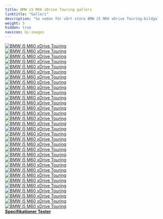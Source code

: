 ```yaml
---
title: BMW i5 M60 xDrive Touring galleri
linktitle: "Galleri"
description: "Se nedan för vårt stora BMW i5 M60 xDrive Touring-bildgalleri. Klicka på bilderna för högupplösta versioner."
weight: 5
hidden: true
navicon: bi-images
---
```

<!-- markdownlint-disable MD033 -->
<div class="row" id ="my-gallery">
	<div class="pswp-grid-item col-6 col-md-4">
		<a href="https://media.evkx.net/multimedia/models/bmw/i5/i5_m60_xdrive_touring/chargeport_1.jpg"
data-pswp-src="https://media.evkx.net/multimedia/models/bmw/i5/i5_m60_xdrive_touring/chargeport_1.jpg"
data-pswp-width="3000"
data-pswp-height="2249" 
target="_blank">
			<img src="https://media.evkx.net/multimedia/models/bmw/i5/i5_m60_xdrive_touring/chargeport_1_xst.jpg" alt="BMW i5 M60 xDrive Touring" class="img-fluid " />
		</a>
	</div>
	<div class="pswp-grid-item col-6 col-md-4">
		<a href="https://media.evkx.net/multimedia/models/bmw/i5/i5_m60_xdrive_touring/charging_1.jpg"
data-pswp-src="https://media.evkx.net/multimedia/models/bmw/i5/i5_m60_xdrive_touring/charging_1.jpg"
data-pswp-width="3000"
data-pswp-height="1686" 
target="_blank">
			<img src="https://media.evkx.net/multimedia/models/bmw/i5/i5_m60_xdrive_touring/charging_1_xst.jpg" alt="BMW i5 M60 xDrive Touring" class="img-fluid " />
		</a>
	</div>
	<div class="pswp-grid-item col-6 col-md-4">
		<a href="https://media.evkx.net/multimedia/models/bmw/i5/i5_m60_xdrive_touring/exterior_1.jpg"
data-pswp-src="https://media.evkx.net/multimedia/models/bmw/i5/i5_m60_xdrive_touring/exterior_1.jpg"
data-pswp-width="3000"
data-pswp-height="1999" 
target="_blank">
			<img src="https://media.evkx.net/multimedia/models/bmw/i5/i5_m60_xdrive_touring/exterior_1_xst.jpg" alt="BMW i5 M60 xDrive Touring" class="img-fluid " />
		</a>
	</div>
	<div class="pswp-grid-item col-6 col-md-4">
		<a href="https://media.evkx.net/multimedia/models/bmw/i5/i5_m60_xdrive_touring/exterior_10.jpg"
data-pswp-src="https://media.evkx.net/multimedia/models/bmw/i5/i5_m60_xdrive_touring/exterior_10.jpg"
data-pswp-width="3000"
data-pswp-height="2001" 
target="_blank">
			<img src="https://media.evkx.net/multimedia/models/bmw/i5/i5_m60_xdrive_touring/exterior_10_xst.jpg" alt="BMW i5 M60 xDrive Touring" class="img-fluid " />
		</a>
	</div>
	<div class="pswp-grid-item col-6 col-md-4">
		<a href="https://media.evkx.net/multimedia/models/bmw/i5/i5_m60_xdrive_touring/exterior_11.jpg"
data-pswp-src="https://media.evkx.net/multimedia/models/bmw/i5/i5_m60_xdrive_touring/exterior_11.jpg"
data-pswp-width="3000"
data-pswp-height="2001" 
target="_blank">
			<img src="https://media.evkx.net/multimedia/models/bmw/i5/i5_m60_xdrive_touring/exterior_11_xst.jpg" alt="BMW i5 M60 xDrive Touring" class="img-fluid " />
		</a>
	</div>
	<div class="pswp-grid-item col-6 col-md-4">
		<a href="https://media.evkx.net/multimedia/models/bmw/i5/i5_m60_xdrive_touring/exterior_12.jpg"
data-pswp-src="https://media.evkx.net/multimedia/models/bmw/i5/i5_m60_xdrive_touring/exterior_12.jpg"
data-pswp-width="3000"
data-pswp-height="2001" 
target="_blank">
			<img src="https://media.evkx.net/multimedia/models/bmw/i5/i5_m60_xdrive_touring/exterior_12_xst.jpg" alt="BMW i5 M60 xDrive Touring" class="img-fluid " />
		</a>
	</div>
	<div class="pswp-grid-item col-6 col-md-4">
		<a href="https://media.evkx.net/multimedia/models/bmw/i5/i5_m60_xdrive_touring/exterior_13.jpg"
data-pswp-src="https://media.evkx.net/multimedia/models/bmw/i5/i5_m60_xdrive_touring/exterior_13.jpg"
data-pswp-width="3000"
data-pswp-height="2001" 
target="_blank">
			<img src="https://media.evkx.net/multimedia/models/bmw/i5/i5_m60_xdrive_touring/exterior_13_xst.jpg" alt="BMW i5 M60 xDrive Touring" class="img-fluid " />
		</a>
	</div>
	<div class="pswp-grid-item col-6 col-md-4">
		<a href="https://media.evkx.net/multimedia/models/bmw/i5/i5_m60_xdrive_touring/exterior_14.jpg"
data-pswp-src="https://media.evkx.net/multimedia/models/bmw/i5/i5_m60_xdrive_touring/exterior_14.jpg"
data-pswp-width="3000"
data-pswp-height="2001" 
target="_blank">
			<img src="https://media.evkx.net/multimedia/models/bmw/i5/i5_m60_xdrive_touring/exterior_14_xst.jpg" alt="BMW i5 M60 xDrive Touring" class="img-fluid " />
		</a>
	</div>
	<div class="pswp-grid-item col-6 col-md-4">
		<a href="https://media.evkx.net/multimedia/models/bmw/i5/i5_m60_xdrive_touring/exterior_15.jpg"
data-pswp-src="https://media.evkx.net/multimedia/models/bmw/i5/i5_m60_xdrive_touring/exterior_15.jpg"
data-pswp-width="3000"
data-pswp-height="2001" 
target="_blank">
			<img src="https://media.evkx.net/multimedia/models/bmw/i5/i5_m60_xdrive_touring/exterior_15_xst.jpg" alt="BMW i5 M60 xDrive Touring" class="img-fluid " />
		</a>
	</div>
	<div class="pswp-grid-item col-6 col-md-4">
		<a href="https://media.evkx.net/multimedia/models/bmw/i5/i5_m60_xdrive_touring/exterior_16.jpg"
data-pswp-src="https://media.evkx.net/multimedia/models/bmw/i5/i5_m60_xdrive_touring/exterior_16.jpg"
data-pswp-width="3000"
data-pswp-height="2001" 
target="_blank">
			<img src="https://media.evkx.net/multimedia/models/bmw/i5/i5_m60_xdrive_touring/exterior_16_xst.jpg" alt="BMW i5 M60 xDrive Touring" class="img-fluid " />
		</a>
	</div>
	<div class="pswp-grid-item col-6 col-md-4">
		<a href="https://media.evkx.net/multimedia/models/bmw/i5/i5_m60_xdrive_touring/exterior_17.jpg"
data-pswp-src="https://media.evkx.net/multimedia/models/bmw/i5/i5_m60_xdrive_touring/exterior_17.jpg"
data-pswp-width="3000"
data-pswp-height="2001" 
target="_blank">
			<img src="https://media.evkx.net/multimedia/models/bmw/i5/i5_m60_xdrive_touring/exterior_17_xst.jpg" alt="BMW i5 M60 xDrive Touring" class="img-fluid " />
		</a>
	</div>
	<div class="pswp-grid-item col-6 col-md-4">
		<a href="https://media.evkx.net/multimedia/models/bmw/i5/i5_m60_xdrive_touring/exterior_2.jpg"
data-pswp-src="https://media.evkx.net/multimedia/models/bmw/i5/i5_m60_xdrive_touring/exterior_2.jpg"
data-pswp-width="3000"
data-pswp-height="1999" 
target="_blank">
			<img src="https://media.evkx.net/multimedia/models/bmw/i5/i5_m60_xdrive_touring/exterior_2_xst.jpg" alt="BMW i5 M60 xDrive Touring" class="img-fluid " />
		</a>
	</div>
	<div class="pswp-grid-item col-6 col-md-4">
		<a href="https://media.evkx.net/multimedia/models/bmw/i5/i5_m60_xdrive_touring/exterior_3.jpg"
data-pswp-src="https://media.evkx.net/multimedia/models/bmw/i5/i5_m60_xdrive_touring/exterior_3.jpg"
data-pswp-width="3000"
data-pswp-height="1999" 
target="_blank">
			<img src="https://media.evkx.net/multimedia/models/bmw/i5/i5_m60_xdrive_touring/exterior_3_xst.jpg" alt="BMW i5 M60 xDrive Touring" class="img-fluid " />
		</a>
	</div>
	<div class="pswp-grid-item col-6 col-md-4">
		<a href="https://media.evkx.net/multimedia/models/bmw/i5/i5_m60_xdrive_touring/exterior_4.jpg"
data-pswp-src="https://media.evkx.net/multimedia/models/bmw/i5/i5_m60_xdrive_touring/exterior_4.jpg"
data-pswp-width="3000"
data-pswp-height="1999" 
target="_blank">
			<img src="https://media.evkx.net/multimedia/models/bmw/i5/i5_m60_xdrive_touring/exterior_4_xst.jpg" alt="BMW i5 M60 xDrive Touring" class="img-fluid " />
		</a>
	</div>
	<div class="pswp-grid-item col-6 col-md-4">
		<a href="https://media.evkx.net/multimedia/models/bmw/i5/i5_m60_xdrive_touring/exterior_5.jpg"
data-pswp-src="https://media.evkx.net/multimedia/models/bmw/i5/i5_m60_xdrive_touring/exterior_5.jpg"
data-pswp-width="3000"
data-pswp-height="1999" 
target="_blank">
			<img src="https://media.evkx.net/multimedia/models/bmw/i5/i5_m60_xdrive_touring/exterior_5_xst.jpg" alt="BMW i5 M60 xDrive Touring" class="img-fluid " />
		</a>
	</div>
	<div class="pswp-grid-item col-6 col-md-4">
		<a href="https://media.evkx.net/multimedia/models/bmw/i5/i5_m60_xdrive_touring/exterior_6.jpg"
data-pswp-src="https://media.evkx.net/multimedia/models/bmw/i5/i5_m60_xdrive_touring/exterior_6.jpg"
data-pswp-width="3000"
data-pswp-height="1999" 
target="_blank">
			<img src="https://media.evkx.net/multimedia/models/bmw/i5/i5_m60_xdrive_touring/exterior_6_xst.jpg" alt="BMW i5 M60 xDrive Touring" class="img-fluid " />
		</a>
	</div>
	<div class="pswp-grid-item col-6 col-md-4">
		<a href="https://media.evkx.net/multimedia/models/bmw/i5/i5_m60_xdrive_touring/exterior_7.jpg"
data-pswp-src="https://media.evkx.net/multimedia/models/bmw/i5/i5_m60_xdrive_touring/exterior_7.jpg"
data-pswp-width="3000"
data-pswp-height="2001" 
target="_blank">
			<img src="https://media.evkx.net/multimedia/models/bmw/i5/i5_m60_xdrive_touring/exterior_7_xst.jpg" alt="BMW i5 M60 xDrive Touring" class="img-fluid " />
		</a>
	</div>
	<div class="pswp-grid-item col-6 col-md-4">
		<a href="https://media.evkx.net/multimedia/models/bmw/i5/i5_m60_xdrive_touring/exterior_8.jpg"
data-pswp-src="https://media.evkx.net/multimedia/models/bmw/i5/i5_m60_xdrive_touring/exterior_8.jpg"
data-pswp-width="3000"
data-pswp-height="2001" 
target="_blank">
			<img src="https://media.evkx.net/multimedia/models/bmw/i5/i5_m60_xdrive_touring/exterior_8_xst.jpg" alt="BMW i5 M60 xDrive Touring" class="img-fluid " />
		</a>
	</div>
	<div class="pswp-grid-item col-6 col-md-4">
		<a href="https://media.evkx.net/multimedia/models/bmw/i5/i5_m60_xdrive_touring/exterior_9.jpg"
data-pswp-src="https://media.evkx.net/multimedia/models/bmw/i5/i5_m60_xdrive_touring/exterior_9.jpg"
data-pswp-width="3000"
data-pswp-height="2001" 
target="_blank">
			<img src="https://media.evkx.net/multimedia/models/bmw/i5/i5_m60_xdrive_touring/exterior_9_xst.jpg" alt="BMW i5 M60 xDrive Touring" class="img-fluid " />
		</a>
	</div>
	<div class="pswp-grid-item col-6 col-md-4">
		<a href="https://media.evkx.net/multimedia/models/bmw/i5/i5_m60_xdrive_touring/frontseats_1.jpg"
data-pswp-src="https://media.evkx.net/multimedia/models/bmw/i5/i5_m60_xdrive_touring/frontseats_1.jpg"
data-pswp-width="3000"
data-pswp-height="2249" 
target="_blank">
			<img src="https://media.evkx.net/multimedia/models/bmw/i5/i5_m60_xdrive_touring/frontseats_1_xst.jpg" alt="BMW i5 M60 xDrive Touring" class="img-fluid " />
		</a>
	</div>
	<div class="pswp-grid-item col-6 col-md-4">
		<a href="https://media.evkx.net/multimedia/models/bmw/i5/i5_m60_xdrive_touring/headlights_1.jpg"
data-pswp-src="https://media.evkx.net/multimedia/models/bmw/i5/i5_m60_xdrive_touring/headlights_1.jpg"
data-pswp-width="3000"
data-pswp-height="1999" 
target="_blank">
			<img src="https://media.evkx.net/multimedia/models/bmw/i5/i5_m60_xdrive_touring/headlights_1_xst.jpg" alt="BMW i5 M60 xDrive Touring" class="img-fluid " />
		</a>
	</div>
	<div class="pswp-grid-item col-6 col-md-4">
		<a href="https://media.evkx.net/multimedia/models/bmw/i5/i5_m60_xdrive_touring/interior_1.jpg"
data-pswp-src="https://media.evkx.net/multimedia/models/bmw/i5/i5_m60_xdrive_touring/interior_1.jpg"
data-pswp-width="3000"
data-pswp-height="2249" 
target="_blank">
			<img src="https://media.evkx.net/multimedia/models/bmw/i5/i5_m60_xdrive_touring/interior_1_xst.jpg" alt="BMW i5 M60 xDrive Touring" class="img-fluid " />
		</a>
	</div>
	<div class="pswp-grid-item col-6 col-md-4">
		<a href="https://media.evkx.net/multimedia/models/bmw/i5/i5_m60_xdrive_touring/interior_2.jpg"
data-pswp-src="https://media.evkx.net/multimedia/models/bmw/i5/i5_m60_xdrive_touring/interior_2.jpg"
data-pswp-width="3000"
data-pswp-height="2249" 
target="_blank">
			<img src="https://media.evkx.net/multimedia/models/bmw/i5/i5_m60_xdrive_touring/interior_2_xst.jpg" alt="BMW i5 M60 xDrive Touring" class="img-fluid " />
		</a>
	</div>
	<div class="pswp-grid-item col-6 col-md-4">
		<a href="https://media.evkx.net/multimedia/models/bmw/i5/i5_m60_xdrive_touring/main_1.jpg"
data-pswp-src="https://media.evkx.net/multimedia/models/bmw/i5/i5_m60_xdrive_touring/main_1.jpg"
data-pswp-width="3000"
data-pswp-height="2001" 
target="_blank">
			<img src="https://media.evkx.net/multimedia/models/bmw/i5/i5_m60_xdrive_touring/main_1_xst.jpg" alt="BMW i5 M60 xDrive Touring" class="img-fluid " />
		</a>
	</div>
	<div class="pswp-grid-item col-6 col-md-4">
		<a href="https://media.evkx.net/multimedia/models/bmw/i5/i5_m60_xdrive_touring/rearlights_1.jpg"
data-pswp-src="https://media.evkx.net/multimedia/models/bmw/i5/i5_m60_xdrive_touring/rearlights_1.jpg"
data-pswp-width="3000"
data-pswp-height="2000" 
target="_blank">
			<img src="https://media.evkx.net/multimedia/models/bmw/i5/i5_m60_xdrive_touring/rearlights_1_xst.jpg" alt="BMW i5 M60 xDrive Touring" class="img-fluid " />
		</a>
	</div>
	<div class="pswp-grid-item col-6 col-md-4">
		<a href="https://media.evkx.net/multimedia/models/bmw/i5/i5_m60_xdrive_touring/screens_1.jpg"
data-pswp-src="https://media.evkx.net/multimedia/models/bmw/i5/i5_m60_xdrive_touring/screens_1.jpg"
data-pswp-width="3000"
data-pswp-height="2249" 
target="_blank">
			<img src="https://media.evkx.net/multimedia/models/bmw/i5/i5_m60_xdrive_touring/screens_1_xst.jpg" alt="BMW i5 M60 xDrive Touring" class="img-fluid " />
		</a>
	</div>
	<div class="pswp-grid-item col-6 col-md-4">
		<a href="https://media.evkx.net/multimedia/models/bmw/i5/i5_m60_xdrive_touring/secondrowseats_1.jpg"
data-pswp-src="https://media.evkx.net/multimedia/models/bmw/i5/i5_m60_xdrive_touring/secondrowseats_1.jpg"
data-pswp-width="3000"
data-pswp-height="2249" 
target="_blank">
			<img src="https://media.evkx.net/multimedia/models/bmw/i5/i5_m60_xdrive_touring/secondrowseats_1_xst.jpg" alt="BMW i5 M60 xDrive Touring" class="img-fluid " />
		</a>
	</div>
	<div class="pswp-grid-item col-6 col-md-4">
		<a href="https://media.evkx.net/multimedia/models/bmw/i5/i5_m60_xdrive_touring/secondrowseats_2.jpg"
data-pswp-src="https://media.evkx.net/multimedia/models/bmw/i5/i5_m60_xdrive_touring/secondrowseats_2.jpg"
data-pswp-width="3000"
data-pswp-height="2249" 
target="_blank">
			<img src="https://media.evkx.net/multimedia/models/bmw/i5/i5_m60_xdrive_touring/secondrowseats_2_xst.jpg" alt="BMW i5 M60 xDrive Touring" class="img-fluid " />
		</a>
	</div>
	<div class="pswp-grid-item col-6 col-md-4">
		<a href="https://media.evkx.net/multimedia/models/bmw/i5/i5_m60_xdrive_touring/trunk_1.jpg"
data-pswp-src="https://media.evkx.net/multimedia/models/bmw/i5/i5_m60_xdrive_touring/trunk_1.jpg"
data-pswp-width="3000"
data-pswp-height="2250" 
target="_blank">
			<img src="https://media.evkx.net/multimedia/models/bmw/i5/i5_m60_xdrive_touring/trunk_1_xst.jpg" alt="BMW i5 M60 xDrive Touring" class="img-fluid " />
		</a>
	</div>
	<div class="pswp-grid-item col-6 col-md-4">
		<a href="https://media.evkx.net/multimedia/models/bmw/i5/i5_m60_xdrive_touring/trunk_2.jpg"
data-pswp-src="https://media.evkx.net/multimedia/models/bmw/i5/i5_m60_xdrive_touring/trunk_2.jpg"
data-pswp-width="3000"
data-pswp-height="1999" 
target="_blank">
			<img src="https://media.evkx.net/multimedia/models/bmw/i5/i5_m60_xdrive_touring/trunk_2_xst.jpg" alt="BMW i5 M60 xDrive Touring" class="img-fluid " />
		</a>
	</div>
	<div class="pswp-grid-item col-6 col-md-4">
		<a href="https://media.evkx.net/multimedia/models/bmw/i5/i5_m60_xdrive_touring/trunk_3.jpg"
data-pswp-src="https://media.evkx.net/multimedia/models/bmw/i5/i5_m60_xdrive_touring/trunk_3.jpg"
data-pswp-width="3000"
data-pswp-height="1999" 
target="_blank">
			<img src="https://media.evkx.net/multimedia/models/bmw/i5/i5_m60_xdrive_touring/trunk_3_xst.jpg" alt="BMW i5 M60 xDrive Touring" class="img-fluid " />
		</a>
	</div>
	<div class="pswp-grid-item col-6 col-md-4">
		<a href="https://media.evkx.net/multimedia/models/bmw/i5/i5_m60_xdrive_touring/trunk_4.jpg"
data-pswp-src="https://media.evkx.net/multimedia/models/bmw/i5/i5_m60_xdrive_touring/trunk_4.jpg"
data-pswp-width="3000"
data-pswp-height="2249" 
target="_blank">
			<img src="https://media.evkx.net/multimedia/models/bmw/i5/i5_m60_xdrive_touring/trunk_4_xst.jpg" alt="BMW i5 M60 xDrive Touring" class="img-fluid " />
		</a>
	</div>
</div>
<script type="module">
  import PhotoSwipeLightbox from '/js/photoswipe-lightbox.esm.js';
    const lightbox = new PhotoSwipeLightbox({
       gallery: '#my-gallery',
        children: 'a',
        pswpModule: () => import('/js/photoswipe.esm.js')
    });
lightbox.init();
</script>
<div class="mt-3 mb-3">
<a href="../specifications/" class="text-decoration-none text-black">
<strong><i class="bi-arrow-left"></i> Specifikationer </strong>
</a>
<a href="../reviews/" class="text-decoration-none text-black float-end">
<strong>Tester <i class="bi-arrow-right"></i></strong>
</a>
</div>
